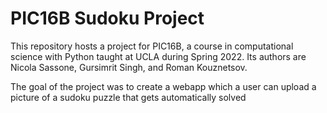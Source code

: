 # PIC16B Sudoku Project
This repository hosts a project for PIC16B, a course in computational science with Python taught at UCLA during Spring 2022. Its authors are Nicola Sassone, Gursimrit Singh, and Roman Kouznetsov.

The goal of the project was to create a webapp which a user can upload a picture of a sudoku puzzle that gets automatically solved
